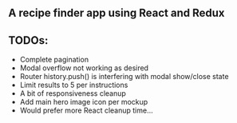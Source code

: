 ## A recipe finder app using React and Redux

## TODOs:
 - Complete pagination
 - Modal overflow not working as desired
 - Router history.push() is interfering with modal show/close state
 - Limit results to 5 per instructions
 - A bit of responsiveness cleanup
 - Add main hero image icon per mockup
 - Would prefer more React cleanup time...

